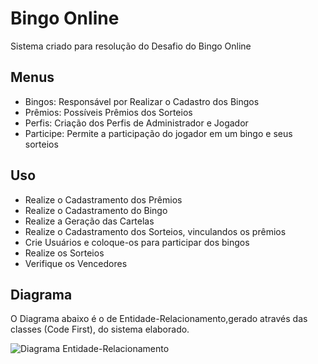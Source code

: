 # Bingo Online

Sistema criado para resolução do Desafio do Bingo Online

## Menus
* Bingos: Responsável por Realizar o Cadastro dos Bingos
* Prêmios: Possíveis Prêmios dos Sorteios
* Perfis: Criação dos Perfis de Administrador e Jogador
* Participe: Permite a participação do jogador em um bingo e seus sorteios

## Uso
* Realize o Cadastramento dos Prêmios
* Realize o Cadastramento do Bingo
* Realize a Geração das Cartelas 
* Realize o Cadastramento dos Sorteios, vinculandos os prêmios
* Crie Usuários e coloque-os para participar dos bingos
* Realize os Sorteios
* Verifique os Vencedores

## Diagrama

O Diagrama abaixo é o de Entidade-Relacionamento,gerado através das classes (Code First), do sistema elaborado.

![Diagrama Entidade-Relacionamento](https://github.com/tuliomamute/BingoOnline/blob/master/Diagrama/DiagramaDER.bmp)
